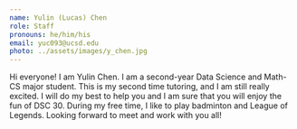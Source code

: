 ```yaml
---
name: Yulin (Lucas) Chen
role: Staff
pronouns: he/him/his
email: yuc093@ucsd.edu
photo: ../assets/images/y_chen.jpg
---
```

Hi everyone! I am Yulin Chen. I am a second-year Data Science and Math-CS major student. This is my second time tutoring, and I am still really excited. I will do my best to help you and I am sure that you will enjoy the fun of DSC 30. During my free time, I like to play badminton and League of Legends. Looking forward to meet and work with you all!
